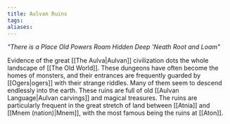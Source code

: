```yaml
---
title: Aulvan Ruins
tags: 
aliases:
---
```

*"There is a Place Old Powers Roam
Hidden Deep 'Neath Root and Loam"*

Evidence of the great [[The Aulva|Aulvan]] civilization dots the whole landscape of [[The Old World]]. These dungeons have often become the homes of monsters, and their entrances are frequently guarded by [[Ogers|ogers]] with their strange riddles. Many of them seem to descend endlessly into the earth. These ruins are full of old [[Aulvan Language|Aulvan carvings]] and magical treasures. The ruins are particularly frequent in the great stretch of land between [[Atnia]] and [[Mnem (nation)|Mnem]], with the most famous being the ruins at [[Aton]]. 